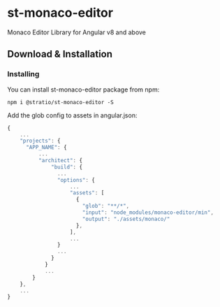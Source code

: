 st-monaco-editor
===========================
Monaco Editor Library for Angular v8 and above

## Download & Installation
### Installing

You can install st-monaco-editor package from npm:

```
npm i @stratio/st-monaco-editor -S
```

Add the glob config to assets in angular.json:
```typescript
{
    ...
    "projects": {
      "APP_NAME": {
          ...
          "architect": {
              "build": {
                ...
                "options": {
                    ...
                    "assets": [
                      { 
                        "glob": "**/*", 
                        "input": "node_modules/monaco-editor/min", 
                        "output": "./assets/monaco/" 
                      },
                    ],
                    ...
                }
                ...
              }
            }
            ...
        }
    },
    ...
}
 ```
